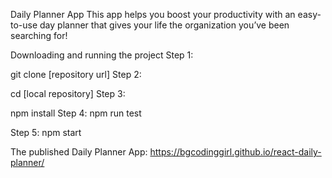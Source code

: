 Daily Planner App
This app helps you boost your productivity with an easy-to-use day planner that gives your life the organization you’ve been searching for!

Downloading and running the project
Step 1:

git clone [repository url]
Step 2:

cd [local repository]
Step 3:

npm install
Step 4:
npm run test

Step 5:
npm start

The published Daily Planner App:
https://bgcodinggirl.github.io/react-daily-planner/

